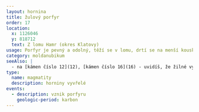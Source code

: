 ```yaml
---
layout: hornina
title: žulový porfyr
order: 17
location:
  x: 1126046
  y: 818712
  text: Z lomu Hamr (okres Klatovy)
usage: Porfyr je pevný a odolný, těží se v lomu, drtí se na menší kousky, které se pak třídí podle velikosti. Přidává se do betonových a asfaltových směsí pro stavební účely. Dal by se využít i pro výrobu dlažebních kostek.
category: moldanubikum
seeAlso: |
  - na [kámen číslo 12](12), [kámen číslo 16](16) - uvidíš, že žilné vyvřeliny mohou vypadat také jinak
type:
  name: magmatity
  description: horniny vyvřelé
events:
  - description: vznik porfyru
    geologic-period: karbon
---
```


